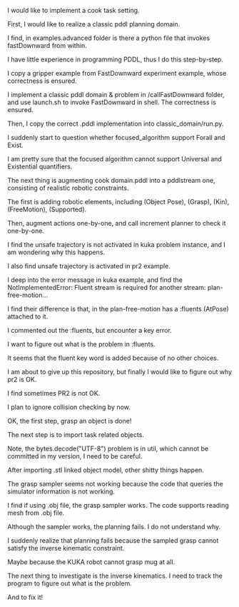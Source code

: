 I would like to implement a cook task setting.

First, I would like to realize a classic pddl planning domain.

I find, in examples.advanced folder is there a python file that invokes fastDownward from within.

I have little experience in programming PDDL, thus I do this step-by-step.

I copy a gripper example from FastDownward experiment example, whose correctness is ensured.

I implement a classic pddl domain & problem in /callFastDownward folder, and use launch.sh to invoke FastDownward
    in shell. The correctness is ensured.

Then, I copy the correct .pddl implementation into classic_domain/run.py.

I suddenly start to question whether focused_algorithm support Forall and Exist.

I am pretty sure that the focused algorithm cannot support Universal and Existential quantifiers.

The next thing is augmenting cook domain.pddl into a pddlstream one, consisting of realistic robotic constraints.

The first is adding robotic elements, including (Object Pose), (Grasp), (Kin), (FreeMotion), (Supported).

Then, augment actions one-by-one, and call increment planner to check it one-by-one. 

I find the unsafe trajectory is not activated in kuka problem instance, and I am wondering why this happens. 

I also find unsafe trajectory is activated in pr2 example. 

I deep into the error message in kuka example, and find the NotImplementedError: Fluent stream is required for another stream: plan-free-motion...

I find their difference is that, in the plan-free-motion has a :fluents (AtPose) attached to it. 

I commented out the :fluents, but encounter a key error. 

I want to figure out what is the problem in :fluents. 

It seems that the fluent key word is added because of no other choices. 

I am about to give up this repository, but finally I would like to figure out why pr2 is OK. 

I find sometimes PR2 is not OK. 

I plan to ignore collision checking by now. 

OK, the first step, grasp an object is done!

The next step is to import task related objects. 

Note, the bytes.decode("UTF-8") problem is in util, which cannot be committed in my version, I need to be careful. 

After importing .stl linked object model, other shitty things happen.

The grasp sampler seems not working because the code that queries the simulator information is not working. 

I find if using .obj file, the grasp sampler works. The code supports reading mesh from .obj file. 

Although the sampler works, the planning fails. I do not understand why. 

I suddenly realize that planning fails because the sampled grasp cannot satisfy the inverse kinematic constraint. 

Maybe because the KUKA robot cannot grasp mug at all. 

The next thing to investigate is the inverse kinematics. I need to track the program to figure out what is the problem. 

And to fix it!